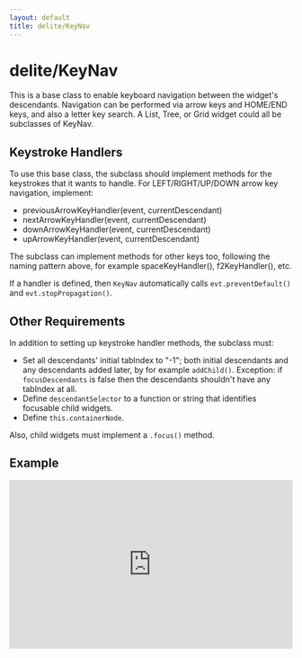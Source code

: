 ```yaml
---
layout: default
title: delite/KeyNav
---
```


# delite/KeyNav

This is a base class to enable keyboard navigation between the widget's descendants.
Navigation can be performed via arrow keys and HOME/END keys, and also a letter key search.
A List, Tree, or Grid widget could all be subclasses of KeyNav.

## Keystroke Handlers

To use this base class, the subclass should implement methods for the keystrokes that it wants to handle.
For LEFT/RIGHT/UP/DOWN arrow key navigation, implement:

* previousArrowKeyHandler(event, currentDescendant)
* nextArrowKeyHandler(event, currentDescendant)
* downArrowKeyHandler(event, currentDescendant)
* upArrowKeyHandler(event, currentDescendant)

The subclass can implement methods for other keys too, following the naming pattern above, for example
spaceKeyHandler(), f2KeyHandler(), etc.

If a handler is defined, then `KeyNav` automatically calls `evt.preventDefault()` and `evt.stopPropagation()`.

## Other Requirements

In addition to setting up keystroke handler methods, the subclass must:

- Set all descendants' initial tabIndex to "-1"; both initial descendants and any
  descendants added later, by for example `addChild()`.  Exception: if `focusDescendants` is false then the
  descendants shouldn't have any tabIndex at all.
- Define `descendantSelector` to a function or string that identifies focusable child widgets.
- Define `this.containerNode`.

Also, child widgets must implement a `.focus()` method.

## Example

<iframe width="100%" height="300" src="http://jsfiddle.net/ibmjs/Lbvu2/embedded/" allowfullscreen="allowfullscreen" frameborder="0"></iframe>